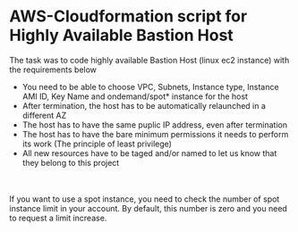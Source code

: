 # AWS-Cloudformation script for Highly Available Bastion Host
The task was to code highly available Bastion Host (linux ec2 instance) with the requirements below
- You need to be able to choose VPC, Subnets, Instance type, Instance AMI ID, Key Name and ondemand/spot* instance for the host
- After termination, the host has to be automatically relaunched in a different AZ
- The host has to have the same puplic IP address, even after termination
- The host has to have the bare minimum permissions it needs to perform its work (The principle of least privilege)
- All new resources have to be taged and/or named to let us know that they belong to this project
<br>
<br>
If you want to use a spot instance, you need to check the number of spot instance limit in your account. By default, this number is zero and you need to request a limit increase.
